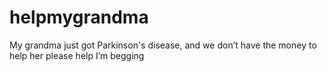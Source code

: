 # helpmygrandma
My grandma just got Parkinson's disease, and we don’t have the money to help her please help I’m begging 
